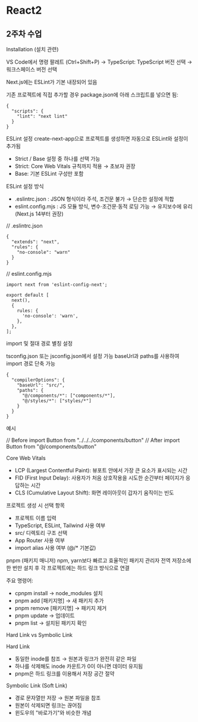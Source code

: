 # React2

## 2주차 수업
Installation (설치 관련)

VS Code에서 명령 팔레트 (Ctrl+Shift+P) → TypeScript: TypeScript 버전 선택 → 워크스페이스 버전 선택

Next.js에는 ESLint가 기본 내장되어 있음

기존 프로젝트에 직접 추가할 경우 package.json에 아래 스크립트를 넣으면 됨:
```
{
  "scripts": {
    "lint": "next lint"
  }
}
```

ESLint 설정
create-next-app으로 프로젝트를 생성하면 자동으로 ESLint와 설정이 추가됨

- Strict / Base 설정 중 하나를 선택 가능
- Strict: Core Web Vitals 규칙까지 적용 → 초보자 권장
- Base: 기본 ESLint 구성만 포함

ESLint 설정 방식

- .eslintrc.json : JSON 형식이라 주석, 조건문 불가 → 단순한 설정에 적합
- eslint.config.mjs : JS 모듈 방식, 변수·조건문·동적 로딩 가능 → 유지보수에 유리 (Next.js 14부터 권장)

// .eslintrc.json
```
{
  "extends": "next",
  "rules": {
    "no-console": "warn"
  }
}
```
// eslint.config.mjs
```
import next from 'eslint-config-next';

export default [
  next(),
  {
    rules: {
      'no-console': 'warn',
    },
  },
];
```

import 및 절대 경로 별칭 설정

tsconfig.json 또는 jsconfig.json에서 설정 가능
baseUrl과 paths를 사용하여 import 경로 단축 가능

```
{
  "compilerOptions": {
    "baseUrl": "src/",
    "paths": {
      "@/components/*": ["components/*"],
      "@/styles/*": ["styles/*"]
    }
  }
}
```

예시

// Before
 import Button from "../../../components/button" 
// After
 import Button from "@/components/button" 

Core Web Vitals

- LCP (Largest Contentful Paint): 뷰포트 안에서 가장 큰 요소가 표시되는 시간
- FID (First Input Delay): 사용자가 처음 상호작용을 시도한 순간부터 페이지가 응답하는 시간
- CLS (Cumulative Layout Shift): 화면 레이아웃이 갑자기 움직이는 빈도

프로젝트 생성 시 선택 항목

- 프로젝트 이름 입력
- TypeScript, ESLint, Tailwind 사용 여부
- src/ 디렉토리 구조 선택
- App Router 사용 여부
- import alias 사용 여부 (@/* 기본값)

pnpm (패키지 매니저)
npm, yarn보다 빠르고 효율적인 패키지 관리자
전역 저장소에 한 번만 설치 후 각 프로젝트에는 하드 링크 방식으로 연결

주요 명령어:

+ cpnpm install → node_modules 설치
+ pnpm add [패키지명] → 새 패키지 추가
+ pnpm remove [패키지명] → 패키지 제거
+ pnpm update → 업데이트
+ pnpm list → 설치된 패키지 확인

Hard Link vs Symbolic Link

Hard Link

* 동일한 inode를 참조 → 원본과 링크가 완전히 같은 파일
* 하나를 삭제해도 inode 카운트가 0이 아니면 데이터 유지됨
* pnpm은 하드 링크를 이용해서 저장 공간 절약

Symbolic Link (Soft Link)

- 경로 문자열만 저장 → 원본 파일을 참조
- 원본이 삭제되면 링크는 끊어짐
- 윈도우의 "바로가기"와 비슷한 개념

